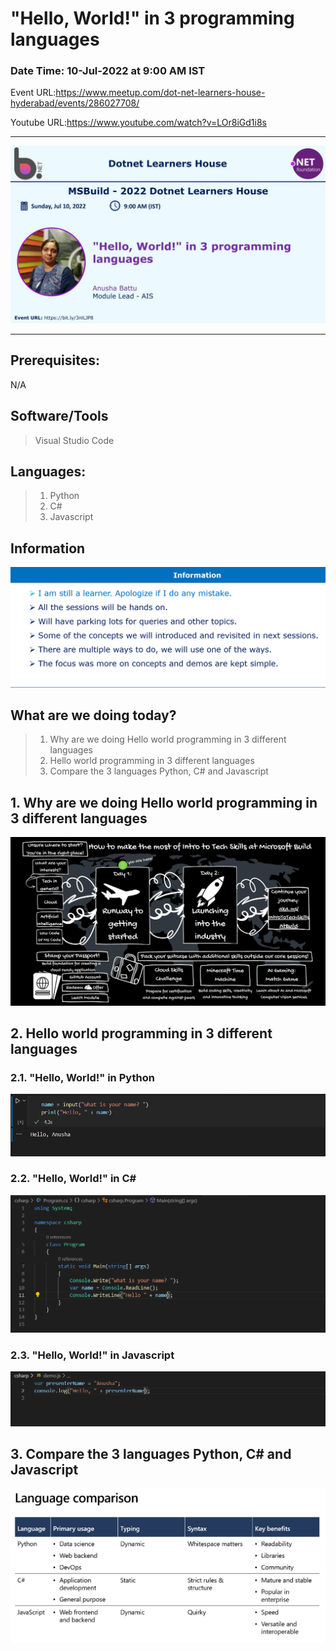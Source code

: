 # "Hello, World!" in 3 programming languages

### Date Time: 10-Jul-2022 at 9:00 AM IST

Event URL:https://www.meetup.com/dot-net-learners-house-hyderabad/events/286027708/

Youtube URL:https://www.youtube.com/watch?v=LOr8iGd1i8s

---

![Anusha|150x150](./Documents/Images/Anusha.PNG)

---

## Prerequisites:

N/A


## Software/Tools

> Visual Studio Code


## Languages:

> 1. Python
> 2. C#
> 3. Javascript


## Information

![Information | 100x100](./Documents/Images/Information.PNG)


## What are we doing today?

> 1. Why are we doing Hello world programming in 3 different languages
> 2. Hello world programming in 3 different languages
> 3. Compare the 3 languages Python, C# and Javascript



## 1. Why are we doing Hello world programming in 3 different languages

![Information | 100x100](./Documents/Images/Capture.PNG)



## 2. Hello world programming in 3 different languages

### 2.1. "Hello, World!" in Python

![HelloPython | 100x100](./Documents/Images/HelloPython.PNG)



### 2.2. "Hello, World!" in C#

![HelloCsharp | 100x100](./Documents/Images/HelloCsharp.PNG)



### 2.3. "Hello, World!" in Javascript

![HelloJavascript | 100x100](./Documents/Images/HelloJavascript.PNG)



## 3. Compare the 3 languages Python, C# and Javascript

![Compare | 100x100](./Documents/Images/Compare%203%20languages.PNG)


